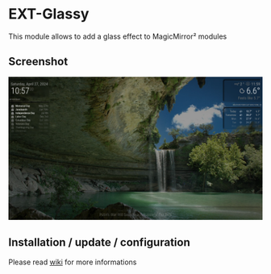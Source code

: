# EXT-Glassy

This module allows to add a glass effect to MagicMirror² modules

## Screenshot

![Screenshot](https://github.com/bugsounet/MMM-Bugsounet/blob/dev/EXTs/EXT-Glassy/Screenshot.png?raw=true)

## Installation / update / configuration

Please read [wiki](https://github.com/bugsounet/MMM-Bugsounet/wiki/EXT%E2%80%90Glassy) for more informations
